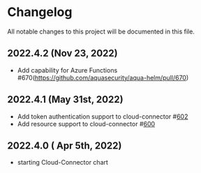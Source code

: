 # Changelog

All notable changes to this project will be documented in this file.

## 2022.4.2 (Nov 23, 2022)
* Add capability for Azure Functions #670(https://github.com/aquasecurity/aqua-helm/pull/670)

## 2022.4.1 (May 31st, 2022)
* Add token authentication support to cloud-connector #[602](https://github.com/aquasecurity/aqua-helm/pull/602)
* Add resource support to cloud-connector #[600](https://github.com/aquasecurity/aqua-helm/pull/600)

## 2022.4.0 ( Apr 5th, 2022)
* starting Cloud-Connector chart
